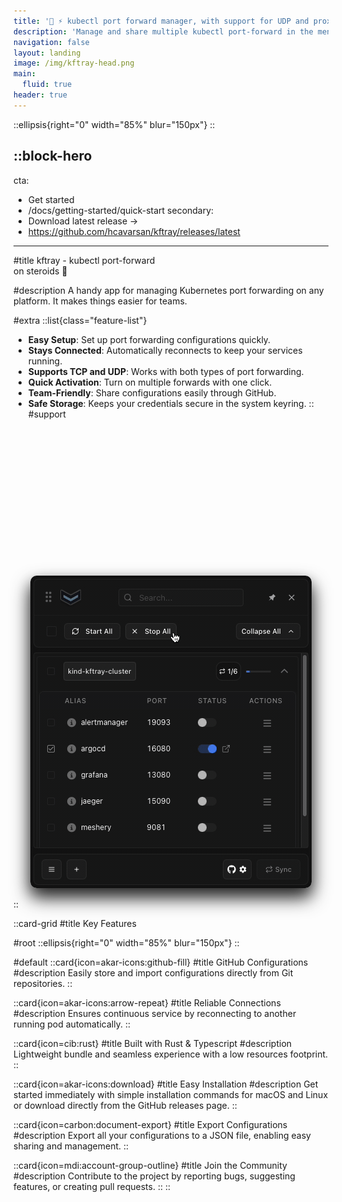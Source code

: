 ```yaml
---
title: '🦀 ⚡ kubectl port forward manager, with support for UDP and proxy connections through k8s clusters'
description: 'Manage and share multiple kubectl port-forward in the menu bar'
navigation: false
layout: landing
image: /img/kftray-head.png
main:
  fluid: true
header: true
---
```


::ellipsis{right="0" width="85%" blur="150px"}
::

::block-hero
---
cta:
  - Get started
  - /docs/getting-started/quick-start
secondary:
  - Download latest release →
  - https://github.com/hcavarsan/kftray/releases/latest
---


#title
kftray -
<span class="gradient-text">kubectl port-forward</span>
<br/> on steroids 🚀

#description
A handy app for managing Kubernetes port forwarding on any platform. It makes things easier for teams.

#extra
  ::list{class="feature-list"}
-  **Easy Setup**: Set up port forwarding configurations quickly.
-  **Stays Connected**: Automatically reconnects to keep your services running.
-  **Supports TCP and UDP**: Works with both types of port forwarding.
-  **Quick Activation**: Turn on multiple forwards with one click.
-  **Team-Friendly**: Share configurations easily through GitHub.
-  **Safe Storage**: Keeps your credentials secure in the system keyring.
  ::
#support


<div style="text-align: center; margin-top: 250px">
<img src="/img/logo.gif" alt="Kftray Image"alt="Kftray Image" style="box-shadow: 0 10px 20px rgba(0, 0, 0, 0.3), 0 15px 30px rgba(0, 0, 0, 0.8); border-radius: 10px " />
</div>


::



::card-grid
#title
Key Features

#root
::ellipsis{right="0" width="85%" blur="150px"}
::

#default
  ::card{icon=akar-icons:github-fill}
  #title
  GitHub Configurations
  #description
  Easily store and import configurations directly from Git repositories.
  ::

  ::card{icon=akar-icons:arrow-repeat}
  #title
  Reliable Connections
  #description
  Ensures continuous service by reconnecting to another running pod automatically.
  ::

  ::card{icon=cib:rust}
  #title
  Built with Rust & Typescript
  #description
  Lightweight bundle and seamless experience with a low resources footprint.
  ::

  ::card{icon=akar-icons:download}
  #title
  Easy Installation
  #description
  Get started immediately with simple installation commands for macOS and Linux or download directly from the GitHub releases page.
  ::

  ::card{icon=carbon:document-export}
  #title
  Export Configurations
  #description
  Export all your configurations to a JSON file, enabling easy sharing and management.
  ::

  ::card{icon=mdi:account-group-outline}
  #title
  Join the Community
  #description
  Contribute to the project by reporting bugs, suggesting features, or creating pull requests.
  ::
::
